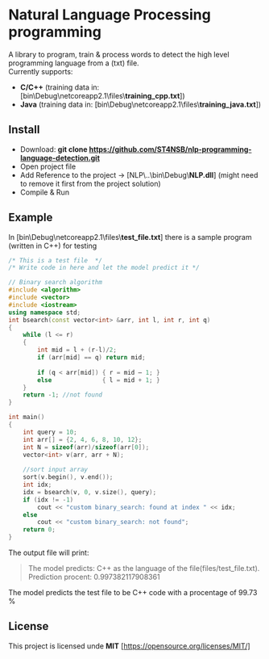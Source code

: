 # Natural Language Processing programming
A library to program, train & process words to detect the high level programming language from a (txt) file.  
Currently supports:  
+ **C/C++** (training data in: [bin\\Debug\\netcoreapp2.1\\files\\**training_cpp.txt**])  
+ **Java** (training data in: [bin\\Debug\\netcoreapp2.1\\files\\**training_java.txt**])

## Install
+ Download: **git clone https://github.com/ST4NSB/nlp-programming-language-detection.git**
+ Open project file  
+ Add Reference to the project -> [NLP\\..\bin\Debug\\**NLP.dll**] (might need to remove it first from the project solution)  
+ Compile & Run  

## Example
In [bin\\Debug\\netcoreapp2.1\\files\\**test_file.txt**] there is a sample program (written in C++) for testing

```cpp
/* This is a test file  */
/* Write code in here and let the model predict it */

// Binary search algorithm
#include <algorithm>
#include <vector>
#include <iostream>
using namespace std;
int bsearch(const vector<int> &arr, int l, int r, int q)
{ 
    while (l <= r) 
    {
        int mid = l + (r-l)/2;
        if (arr[mid] == q) return mid; 
        
        if (q < arr[mid]) { r = mid — 1; } 
        else              { l = mid + 1; }
    }
    return -1; //not found
}

int main()
{
    int query = 10; 
    int arr[] = {2, 4, 6, 8, 10, 12};
    int N = sizeof(arr)/sizeof(arr[0]);
    vector<int> v(arr, arr + N); 
    
    //sort input array
    sort(v.begin(), v.end());
    int idx;
    idx = bsearch(v, 0, v.size(), query);
    if (idx != -1)
        cout << "custom binary_search: found at index " << idx;    
    else 
        cout << "custom binary_search: not found";
    return 0;
}
```

The output file will print: 
>The model predicts: C++ as the language of the file(files/test_file.txt).  
>Prediction procent: 0.997382117908361

The model predicts the test file to be C++ code with a procentage of 99.73 % 

## License
This project is licensed unde **MIT** [https://opensource.org/licenses/MIT/]

